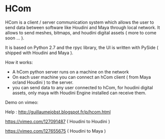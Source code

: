 # HCom
HCom is a client / server communication system which allows the user to send data between software like Houdini and Maya through local network. It allows to send meshes, bitmaps, and houdini digital assets ( more to come soon ... ).

It is based on Python 2.7 and the rpyc library, the UI is written with PySide ( shipped with Houdini and Maya ).

How it works:

- A hCom python server runs on a machine on the network
- On each user machine you can connect an hCom client ( from Maya or/and Houdini )  to the server.
- you can send data to any user connected to hCom, for houdini digital assets, only maya with Houdini Engine installed can receive them.

Demo on vimeo:

Help : http://guillaumejobst.blogspot.fr/p/hcom.html

https://vimeo.com/127091487 ( Houdini to Houdini )

https://vimeo.com/127655675 ( Houdini to Maya )


